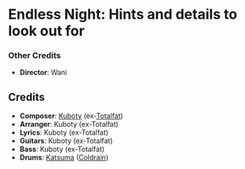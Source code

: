# Endless Night: Hints and details to look out for

### Other Credits

* **Director**: Wani

## Credits

* **Composer**: [Kuboty](https://www.discogs.com/artist/6210880-Kuboty) (ex-[Totalfat](https://www.discogs.com/artist/2736082-TOTALFAT))
* **Arranger**: Kuboty (ex-Totalfat)
* **Lyrics**: Kuboty (ex-Totalfat)
* **Guitars**: Kuboty (ex-Totalfat)
* **Bass**: Kuboty (ex-Totalfat)
* **Drums**: [Katsuma](https://www.discogs.com/artist/5179898-Katsuma) ([Coldrain](https://www.discogs.com/artist/3260374-coldrain))
